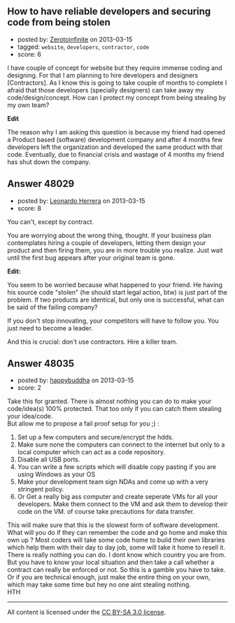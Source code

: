 ## How to have reliable developers and securing code from being stolen

- posted by: [Zerotoinfinite](https://stackexchange.com/users/-1/25489-zerotoinfinite) on 2013-03-15
- tagged: `website`, `developers`, `contractor`, `code`
- score: 6

I have couple of concept for website but they require immense coding and designing. For that I am planning to hire developers and designers [Contractors]. As I know this is going to take couple of months to complete I afraid that those developers (specially designers) can take away my code/design/concept. How can I protect my concept from being stealing by my own team?

**Edit** 

The reason why I am asking this question is because my friend had opened a Product based (software) development company and after 4 months few developers left the organization and developed the same product with that code. Eventually, due to financial crisis and wastage of 4 months my friend has shut down the company.   


## Answer 48029

- posted by: [Leonardo Herrera](https://stackexchange.com/users/-1/4283-leonardo-herrera) on 2013-03-15
- score: 8

You can't, except by contract.

You are worrying about the wrong thing, thought. If your business plan contemplates hiring a couple of developers, letting them design your product and then firing them, you are in more trouble you realize. Just wait until the first bug appears after your original team is gone.

**Edit:**

You seem to be worried because what happened to your friend. He having his source code "stolen" (he should start legal action, btw) is just part of the problem. If two products are identical, but only one is successful, what can be said of the failing company?

If you don't stop innovating, your competitors will have to follow you. You just need to become a leader. 

And this is crucial: don't use contractors. Hire a killer team.


## Answer 48035

- posted by: [happybuddha](https://stackexchange.com/users/-1/25346-happybuddha) on 2013-03-15
- score: 2

Take this for granted. There is almost nothing you can do to make your code/idea(s) 100% protected. That too only if you can catch them stealing your idea/code.  
But allow me to propose a fail proof setup for you ;) : 

 1. Set up a few computers and secure/encrypt the hdds.  
 2.  Make sure none
    the computers can connect to the internet but only to a local
    computer which can act as a code repository. 
 3. Disable all USB ports. 
 4. You can write a few scripts which will disable copy
    pasting if you are using Windows as your OS 
 5. Make your development team sign NDAs and come up with a very stringent policy.  
 6. Or Get
    a really big ass computer and create seperate VMs for all your
    developers. Make them connect to the VM and ask them to develop
    their code on the VM. of course take precautions for data transfer.
    <br/>

This will make sure that this is  the slowest form of software development. What will you do if they can remember the code and go home and make this own up ? Most coders will take some code home to build their own libraries which help them with their day to day job, some will take it home to resell it. There is really nothing you can do. I dont know which country you are from. But you have to know your local situation and then take a call whether a contract can really be enforced or not. So this is a gamble you have to take. Or if you are technical enough, just make the entire thing on your own, which may take some time but hey no one aint stealing nothing. <br/>
HTH




---

All content is licensed under the [CC BY-SA 3.0 license](https://creativecommons.org/licenses/by-sa/3.0/).
